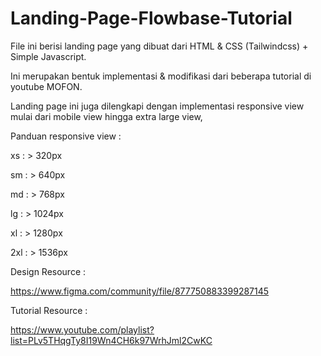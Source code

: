 # Landing-Page-Flowbase-Tutorial

File ini berisi landing page yang dibuat dari HTML & CSS (Tailwindcss) + Simple Javascript.

Ini merupakan bentuk implementasi & modifikasi dari beberapa tutorial di youtube MOFON.

Landing page ini juga dilengkapi dengan implementasi responsive view mulai dari mobile view hingga extra large view,

Panduan responsive view :

xs : > 320px

sm : > 640px

md : > 768px

lg : > 1024px

xl : > 1280px

2xl : > 1536px



Design Resource :

https://www.figma.com/community/file/877750883399287145

Tutorial Resource :

https://www.youtube.com/playlist?list=PLv5THqgTy8I19Wn4CH6k97WrhJml2CwKC
